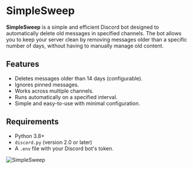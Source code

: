 # SimpleSweep

**SimpleSweep** is a simple and efficient Discord bot designed to automatically delete old messages in specified channels. The bot allows you to keep your server clean by removing messages older than a specific number of days, without having to manually manage old content.

## Features
- Deletes messages older than 14 days (configurable).
- Ignores pinned messages.
- Works across multiple channels.
- Runs automatically on a specified interval.
- Simple and easy-to-use with minimal configuration.

## Requirements
- Python 3.8+
- `discord.py` (version 2.0 or later)
- A `.env` file with your Discord bot's token.

![SimpleSweep](https://github.com/nox1104/SimpleSweep/blob/main/pictures/SimpleSweep.jpg?raw=true)
